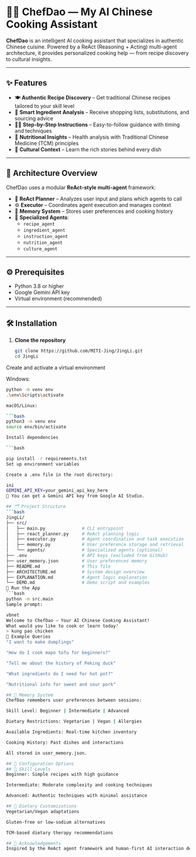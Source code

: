 # 🧠🍜 ChefDao — My AI Chinese Cooking Assistant

**ChefDao** is an intelligent AI cooking assistant that specializes in authentic Chinese cuisine. Powered by a ReAct (Reasoning + Acting) multi-agent architecture, it provides personalized cooking help — from recipe discovery to cultural insights.

---

## ✨ Features

- 🍽️ **Authentic Recipe Discovery** – Get traditional Chinese recipes tailored to your skill level  
- 🛒 **Smart Ingredient Analysis** – Receive shopping lists, substitutions, and sourcing advice  
- 👨‍🍳 **Step-by-Step Instructions** – Easy-to-follow guidance with timing and techniques  
- 🥗 **Nutritional Insights** – Health analysis with Traditional Chinese Medicine (TCM) principles  
- 🏮 **Cultural Context** – Learn the rich stories behind every dish  

---

## 🧠 Architecture Overview

ChefDao uses a modular **ReAct-style multi-agent** framework:

- 🤔 **ReAct Planner** – Analyzes user input and plans which agents to call  
- ⚙️ **Executor** – Coordinates agent execution and manages context  
- 🧾 **Memory System** – Stores user preferences and cooking history  
- 👥 **Specialized Agents**:  
  - `recipe_agent`  
  - `ingredient_agent`  
  - `instruction_agent`  
  - `nutrition_agent`  
  - `culture_agent`  

---

## ⚙️ Prerequisites

- Python 3.8 or higher  
- Google Gemini API key  
- Virtual environment (recommended)

---

## 🛠️ Installation

1. **Clone the repository**  
   ```bash
   git clone https://github.com/MITI-Jing/JingLi.git
   cd JingLi
Create and activate a virtual environment

Windows:

```bash
python -m venv env
.\env\Scripts\activate

macOS/Linux:

```bash
python3 -m venv env
source env/bin/activate

Install dependencies

```bash

pip install -r requirements.txt
Set up environment variables

Create a .env file in the root directory:

ini
GEMINI_API_KEY=your_gemini_api_key_here
🔑 You can get a Gemini API key from Google AI Studio.

## 🗂️ Project Structure
```bash
JingLi/
├── src/
│   ├── main.py              # CLI entrypoint
│   ├── react_planner.py     # ReAct planning logic
│   ├── executor.py          # Agent coordination and task execution
│   ├── memory.py            # User preference storage and retrieval
│   └── agents/              # Specialized agents (optional)
├── .env                     # API keys (excluded from GitHub)
├── user_memory.json         # User preferences memory
├── README.md                # This file
├── ARCHITECTURE.md          # System design overview
├── EXPLANATION.md           # Agent logic explanation
└── DEMO.md                  # Demo script and examples
🚀 Run the App
```bash
python -m src.main
Sample prompt:

vbnet
Welcome to ChefDao — Your AI Chinese Cooking Assistant!
What would you like to cook or learn today?
> kung pao chicken
💬 Example Queries
"I want to make dumplings"

"How do I cook mapo tofu for beginners?"

"Tell me about the history of Peking duck"

"What ingredients do I need for hot pot?"

"Nutritional info for sweet and sour pork"

## 🧠 Memory System
ChefDao remembers user preferences between sessions:

Skill Level: Beginner | Intermediate | Advanced

Dietary Restrictions: Vegetarian | Vegan | Allergies

Available Ingredients: Real-time kitchen inventory

Cooking History: Past dishes and interactions

All stored in user_memory.json.

## 🧪 Configuration Options
## 🎯 Skill Levels
Beginner: Simple recipes with high guidance

Intermediate: Moderate complexity and cooking techniques

Advanced: Authentic techniques with minimal assistance

## 🌱 Dietary Customizations
Vegetarian/Vegan adaptations

Gluten-free or low-sodium alternatives

TCM-based dietary therapy recommendations

## 🙌 Acknowledgements
Inspired by the ReAct agent framework and human-first AI interaction design. Built to make authentic Chinese cooking more accessible and delightful.